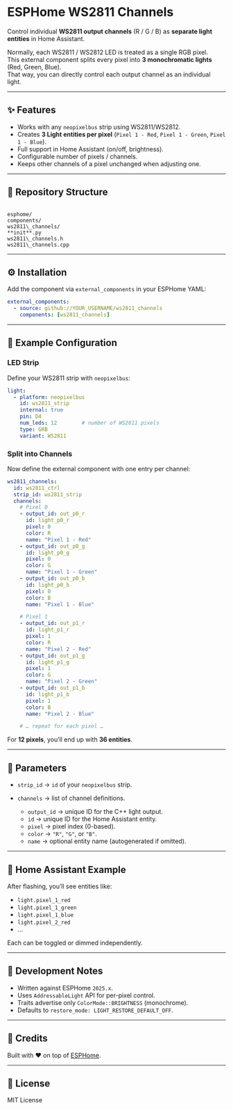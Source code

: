 # ESPHome WS2811 Channels

Control individual **WS2811 output channels** (R / G / B) as **separate light entities** in Home Assistant.

Normally, each WS2811 / WS2812 LED is treated as a single RGB pixel.  
This external component splits every pixel into **3 monochromatic lights** (Red, Green, Blue).  
That way, you can directly control each output channel as an individual light.

---

## ✨ Features
- Works with any `neopixelbus` strip using WS2811/WS2812.
- Creates **3 Light entities per pixel** (`Pixel 1 - Red`, `Pixel 1 - Green`, `Pixel 1 - Blue`).
- Full support in Home Assistant (on/off, brightness).
- Configurable number of pixels / channels.
- Keeps other channels of a pixel unchanged when adjusting one.

---

## 📂 Repository Structure
```

esphome/
components/
ws2811\_channels/
**init**.py
ws2811\_channels.h
ws2811\_channels.cpp

````

---

## ⚙️ Installation

Add the component via `external_components` in your ESPHome YAML:

```yaml
external_components:
  - source: github://YOUR_USERNAME/ws2811_channels
    components: [ws2811_channels]
````

---

## 📝 Example Configuration

### LED Strip

Define your WS2811 strip with `neopixelbus`:

```yaml
light:
  - platform: neopixelbus
    id: ws2811_strip
    internal: true
    pin: D4
    num_leds: 12        # number of WS2811 pixels
    type: GRB
    variant: WS2811
```

### Split into Channels

Now define the external component with one entry per channel:

```yaml
ws2811_channels:
  id: ws2811_ctrl
  strip_id: ws2811_strip
  channels:
    # Pixel 0
    - output_id: out_p0_r
      id: light_p0_r
      pixel: 0
      color: R
      name: "Pixel 1 - Red"
    - output_id: out_p0_g
      id: light_p0_g
      pixel: 0
      color: G
      name: "Pixel 1 - Green"
    - output_id: out_p0_b
      id: light_p0_b
      pixel: 0
      color: B
      name: "Pixel 1 - Blue"

    # Pixel 1
    - output_id: out_p1_r
      id: light_p1_r
      pixel: 1
      color: R
      name: "Pixel 2 - Red"
    - output_id: out_p1_g
      id: light_p1_g
      pixel: 1
      color: G
      name: "Pixel 2 - Green"
    - output_id: out_p1_b
      id: light_p1_b
      pixel: 1
      color: B
      name: "Pixel 2 - Blue"

    # … repeat for each pixel …
```

For **12 pixels**, you’ll end up with **36 entities**.

---

## 🔧 Parameters

* `strip_id` → `id` of your `neopixelbus` strip.
* `channels` → list of channel definitions.

  * `output_id` → unique ID for the C++ light output.
  * `id` → unique ID for the Home Assistant entity.
  * `pixel` → pixel index (0-based).
  * `color` → `"R"`, `"G"`, or `"B"`.
  * `name` → optional entity name (autogenerated if omitted).

---

## 📸 Home Assistant Example

After flashing, you’ll see entities like:

* `light.pixel_1_red`
* `light.pixel_1_green`
* `light.pixel_1_blue`
* `light.pixel_2_red`
* …

Each can be toggled or dimmed independently.

---

## 🧰 Development Notes

* Written against ESPHome `2025.x`.
* Uses `AddressableLight` API for per-pixel control.
* Traits advertise only `ColorMode::BRIGHTNESS` (monochrome).
* Defaults to `restore_mode: LIGHT_RESTORE_DEFAULT_OFF`.

---

## 🙌 Credits

Built with ❤️ on top of [ESPHome](https://esphome.io/).

---

## 📜 License

MIT License

